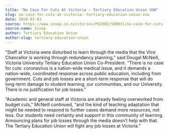 ```yaml
---
title: "No Case For Cuts At Victoria – Tertiary Education Union VUW"
slug: no-case-for-cuts-at-victoria--tertiary-education-union-vuw
date: 2020-03-03
source: https://www.scoop.co.nz/stories/PO2003/S00031/no-case-for-cuts-at-victoria-tertiary-education-union-vuw.htm
source-name: Scoop
author: Tertiary Education Union
author-slug: tertiary-education-union
---
```


<p>“Staff at Victoria were disturbed to learn through the
media that the Vice Chancellor is working through redundancy
planning,” said Dougal McNeill, Victoria University
Tertiary Education Union Co-President. “There is no case
for cuts: coronavirus is a nation-wide medical issue, and it
demands a nation-wide, coordinated response across public
education, including from government. Cuts and job losses
are a short-term response that will do long-term damage to
student learning, our communities, and our University. There
is no justification for job losses.”</p>

<p>“Academic and
general staff at Victoria are already feeling overworked
from budget cuts,” McNeill continued, “and the kind of
teaching adaptation that might be needed to respond to
further cases demand more resources, not less. Our students
need certainty and support in this community of learning.
Announcing plans for job losses through the media doesn’t
help with that. The Tertiary Education Union will fight any
job losses at
Victoria.”</p>